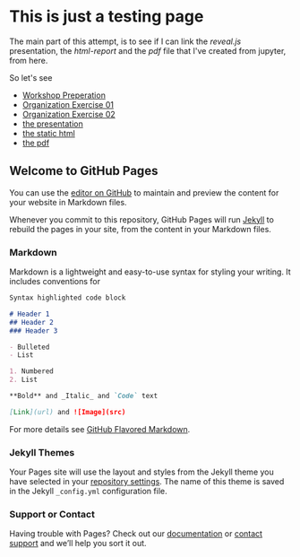 # This is just a testing page

The main part of this attempt, is to see if I can link the _reveal.js_ presentation,
the _html-report_ and the _pdf_ file that I've created from jupyter, from here. 

So let's see

- [Workshop Preperation](notebooks/00_preperation.html)
- [Organization Exercise 01](notebooks/02_organization_exercise_01.html)
- [Organization Exercise 02](notebooks/03_organization_exercise_02.html)
- [the presentation](Presentation.slides.html)
- [the static html](Presentation.html)
- [the pdf](Presentation.pdf)

## Welcome to GitHub Pages

You can use the [editor on GitHub](https://github.com/gekaklam/presentation-testing/edit/master/README.md) to maintain and preview the content for your website in Markdown files.

Whenever you commit to this repository, GitHub Pages will run [Jekyll](https://jekyllrb.com/) to rebuild the pages in your site, from the content in your Markdown files.

### Markdown

Markdown is a lightweight and easy-to-use syntax for styling your writing. It includes conventions for

```markdown
Syntax highlighted code block

# Header 1
## Header 2
### Header 3

- Bulleted
- List

1. Numbered
2. List

**Bold** and _Italic_ and `Code` text

[Link](url) and ![Image](src)
```

For more details see [GitHub Flavored Markdown](https://guides.github.com/features/mastering-markdown/).

### Jekyll Themes

Your Pages site will use the layout and styles from the Jekyll theme you have selected in your [repository settings](https://github.com/gekaklam/presentation-testing/settings). The name of this theme is saved in the Jekyll `_config.yml` configuration file.

### Support or Contact

Having trouble with Pages? Check out our [documentation](https://help.github.com/categories/github-pages-basics/) or [contact support](https://github.com/contact) and we’ll help you sort it out.
